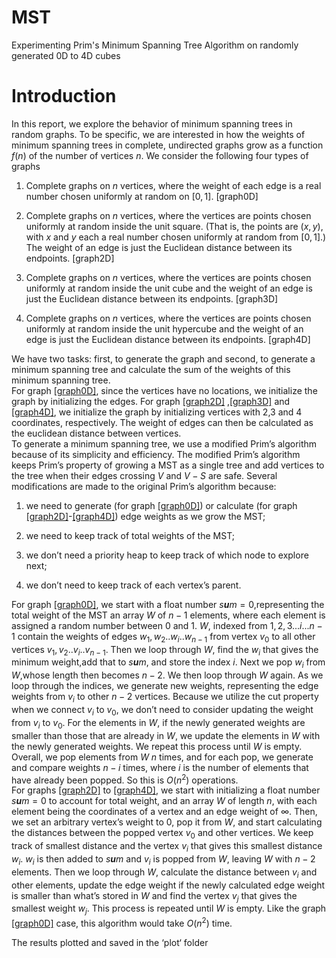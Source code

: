 # MST
Experimenting Prim's Minimum Spanning Tree Algorithm on randomly generated 0D to 4D cubes

# Introduction

In this report, we explore the behavior of minimum spanning trees in
random graphs. To be specific, we are interested in how the weights of
minimum spanning trees in complete, undirected graphs grow as a function
*f*(*n*) of the number of vertices *n*. We consider the following four
types of graphs

1.  Complete graphs on *n* vertices, where the weight of each edge is a
    real number chosen uniformly at random on \[0, 1\]. <span
    id="graph0D" label="graph0D">\[graph0D\]</span>

2.  Complete graphs on *n* vertices, where the vertices are points
    chosen uniformly at random inside the unit square. (That is, the
    points are (*x*, *y*), with *x* and *y* each a real number chosen
    uniformly at random from \[0, 1\].) The weight of an edge is just
    the Euclidean distance between its endpoints. <span id="graph2D"
    label="graph2D">\[graph2D\]</span>

3.  Complete graphs on *n* vertices, where the vertices are points
    chosen uniformly at random inside the unit cube and the weight of an
    edge is just the Euclidean distance between its endpoints. <span
    id="graph3D" label="graph3D">\[graph3D\]</span>

4.  Complete graphs on *n* vertices, where the vertices are points
    chosen uniformly at random inside the unit hypercube and the weight
    of an edge is just the Euclidean distance between its endpoints.
    <span id="graph4D" label="graph4D">\[graph4D\]</span>

We have two tasks: first, to generate the graph and second, to generate
a minimum spanning tree and calculate the sum of the weights of this
minimum spanning tree.  
For graph [\[graph0D\]][1], since the vertices have no locations, we
initialize the graph by initializing the edges. For graph
[\[graph2D\]][2] ,[\[graph3D\]][3] and [\[graph4D\]][4], we initialize
the graph by initializing vertices with 2,3 and 4 coordinates,
respectively. The weight of edges can then be calculated as the
euclidean distance between vertices.  
To generate a minimum spanning tree, we use a modified Prim’s algorithm
because of its simplicity and efficiency. The modified Prim’s algorithm
keeps Prim’s property of growing a MST as a single tree and add vertices
to the tree when their edges crossing *V* and *V* − *S* are safe.
Several modifications are made to the original Prim’s algorithm because:

1.  we need to generate (for graph [\[graph0D\]][1]) or calculate (for
    graph [\[graph2D\]][2]-[\[graph4D\]][4]) edge weights as we grow the
    MST;

2.  we need to keep track of total weights of the MST;

3.  we don’t need a priority heap to keep track of which node to explore
    next;

4.  we don’t need to keep track of each vertex’s parent.

For graph [\[graph0D\]][1], we start with a float number
*s**u**m* = 0,representing the total weight of the MST an array *W* of
*n* − 1 elements, where each element is assigned a random number between
0 and 1. *W*, indexed from 1, 2, 3...*i*...*n* − 1 contain the weights
of edges
*w*<sub>1</sub>, *w*<sub>2</sub>..*w*<sub>*i*</sub>..*w*<sub>*n* − 1</sub>
from vertex *v*<sub>0</sub> to all other vertices
*v*<sub>1</sub>, *v*<sub>2</sub>..*v*<sub>*i*</sub>..*v*<sub>*n* − 1</sub>.
Then we loop through *W*, find the *w*<sub>*i*</sub> that gives the
minimum weight,add that to *s**u**m*, and store the index *i*. Next we
pop *w*<sub>*i*</sub> from *W*,whose length then becomes *n* − 2. We then loop through *W* again. As we
loop through the indices, we generate new weights, representing the edge
weights from *v*<sub>*i*</sub> to other *n* − 2 vertices. Because we
utilize the cut property when we connect *v*<sub>*i*</sub> to
*v*<sub>0</sub>, we don’t need to consider updating the weight from
*v*<sub>*i*</sub> to *v*<sub>0</sub>. For the elements in *W*, if the
newly generated weights are smaller than those that are already in *W*,
we update the elements in *W* with the newly generated weights. We
repeat this process until *W* is empty. Overall, we pop elements from
*W* *n* times, and for each pop, we generate and compare weights
*n* − *i* times, where *i* is the number of elements that have already
been popped. So this is *O*(*n*<sup>2</sup>) operations.  
For graphs [\[graph2D\]][2] to [\[graph4D\]][4], we start with
initializing a float number *s**u**m* = 0 to account for total weight,
and an array *W* of length *n*, with each element being the coordinates
of a vertex and an edge weight of ∞. Then, we set an arbitrary vertex’s
weight to 0, pop it from *W*, and start calculating the distances
between the popped vertex *v*<sub>0</sub> and other vertices. We keep
track of smallest distance and the vertex *v*<sub>*i*</sub> that gives
this smallest distance *w*<sub>*i*</sub>. *w*<sub>*i*</sub> is then
added to *s**u**m* and *v*<sub>*i*</sub> is popped from *W*, leaving *W*
with *n* − 2 elements. Then we loop through *W*, calculate the distance
between *v*<sub>*i*</sub> and other elements, update the edge weight if
the newly calculated edge weight is smaller than what’s stored in *W*
and find the vertex *v*<sub>*j*</sub> that gives the smallest weight
*w*<sub>*j*</sub>. This process is repeated until *W* is empty. Like the
graph [\[graph0D\]][1] case, this algorithm would take
*O*(*n*<sup>2</sup>) time.

The results plotted and saved in the ‘plot‘ folder


  [1]: #graph0D
  [2]: #graph2D
  [3]: #graph3D
  [4]: #graph4D
